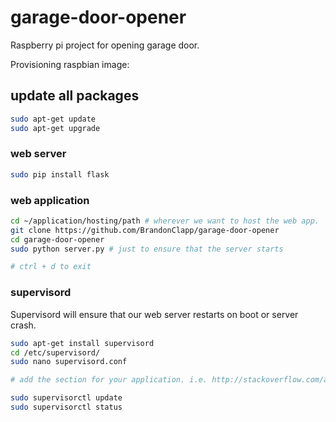 # garage-door-opener
Raspberry pi project for opening garage door.

Provisioning raspbian image:

## update all packages

```bash
sudo apt-get update
sudo apt-get upgrade
```

### web server

```bash
sudo pip install flask
```

### web application

```bash
cd ~/application/hosting/path # wherever we want to host the web app.
git clone https://github.com/BrandonClapp/garage-door-opener
cd garage-door-opener
sudo python server.py # just to ensure that the server starts

# ctrl + d to exit
```

### supervisord

Supervisord will ensure that our web server restarts on boot or server crash.

```bash
sudo apt-get install supervisord
cd /etc/supervisord/
sudo nano supervisord.conf

# add the section for your application. i.e. http://stackoverflow.com/a/33591664/1730061

sudo supervisorctl update
sudo supervisorctl status
```
